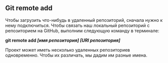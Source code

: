 ## Git remote add

Чтобы загрузить что-нибудь в удаленный репозиторий, сначала нужно к нему подключиться. Чтобы связать наш локальный репозиторий с репозиторием на GitHub, выполним следующую команду в терминале:

**git remote add *[имя репозитория]* *[URI репозитория]***

Проект может иметь несколько удаленных репозиториев одновременно. Чтобы их различать, мы дадим им разные имена.